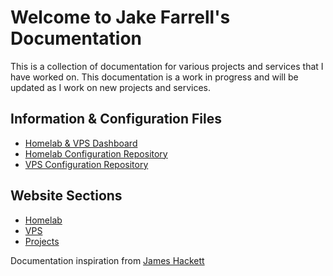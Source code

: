 # Welcome to Jake Farrell's Documentation

This is a collection of documentation for various projects and services that I have worked on. This documentation is a work in progress and will be updated as I work on new projects and services.

## Information & Configuration Files

- [Homelab & VPS Dashboard](https://home.jakefarrell.ie)
- [Homelab Configuration Repository](https://github.com/CheeseLad/homelab)
- [VPS Configuration Repository](https://github.com/CheeseLad/vps)

## Website Sections

- [Homelab](homelab/info.md)
- [VPS](vps/info.md)
- [Projects](projects/email-system.md)

Documentation inspiration from [James Hackett](https://docs.james-hackett.ie)